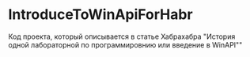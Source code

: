 # IntroduceToWinApiForHabr
Код проекта, который описывается в статье Хабрахабра "История одной лабораторной по программировнию или введение в WinAPI""
